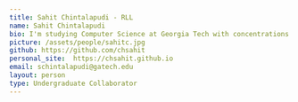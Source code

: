 ```yaml
---
title: Sahit Chintalapudi - RLL
name: Sahit Chintalapudi
bio: I'm studying Computer Science at Georgia Tech with concentrations in Artificial Intelligence and Theoretical Computer Science. I am interested in robotics and machine learning theory.
picture: /assets/people/sahitc.jpg
github: https://github.com/chsahit
personal_site:  https://chsahit.github.io
email: schintalapudi@gatech.edu
layout: person
type: Undergraduate Collaborator
---
```

